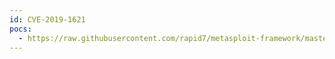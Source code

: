 ```yaml
---
id: CVE-2019-1621
pocs:
  - https://raw.githubusercontent.com/rapid7/metasploit-framework/master/modules/auxiliary/admin/networking/cisco_dcnm_download.rb
---
```

